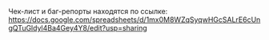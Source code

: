 Чек-лист и баг-репорты находятся по ссылке:
https://docs.google.com/spreadsheets/d/1mx0M8WZqSyqwHGcSALrE6cUngQTuGldyl4Ba4Gey4Y8/edit?usp=sharing